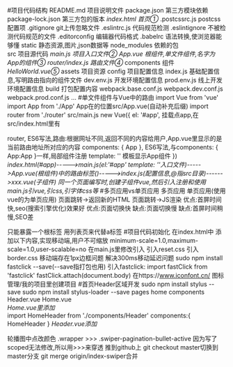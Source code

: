 #项目代码结构
README.md           项目说明文件
package.json        第三方模块依赖
package-lock.json   第三方包的版本
*index.html          首页①*
.postcssrc.js       postcss配置项
.gitignore          git上传忽略文件
.eslintrc.js        代码规范检测
.eslintignore       不被检测代码规范的文件
.editorconfig       编辑器代码格式
.babelrc            语法转换,使浏览器能够懂
static              静态资源,图片,json数据等
node_modules        依赖的包  
src                 项目源代码
    *main.js         项目入口文件②*
    *App.vue         根组件,单文件组件,名字为App的组件③*
    *router/index.js 路由文件④*
    components      组件
        *HelloWorld.vue⑤*
    assets          项目资源
config              项目配置信息
    index.js        基础配置信息,写明路由指向的组件文件
    dev.env.js      开发环境配置信息
    prod.env.js     线上开发环境配置信息
build               打包配置内容
    webpack.base.conf.js
    webpack.dev.conf.js
    webpack.prod.conf.js
    ...
#单文件组件与Vue中的路由
import Vue from 'vue'
import App from './App'     App在的位置src/App.vue(自动补充后缀)
import router from './router'
src/main.js
new Vue({
  el: '#app',               挂载点app,在src/index.html里有 <div id="app"></div>
  router,                   ES6写法,路由:根据网址不同,返回不同的内容给用户,App.vue里<router-view/>显示的是当前路由地址所对应的内容
  components: { App },      ES6写法,与components: { App:App }一样,局部组件注册
  template: '<App/>'        模板显示App组件
})
*index.html(#app)----->main.js(el:'#app' template: '<App/>'入口文件)----->App.vue(根组件)中的路由标签(<router-view/>)----->index.js(配置信息,@指src目录)------>xxx.vue(子组件)*
*同一个页面编写时,创建子组件vue,然后引入注册和使用*
*main.js引vue,引css,引字体css等*
#多页应用vs单页应用
多页应用                                                    单页应用(使用vue的为单页应用)
页面跳转->返回新的HTML                                        页面跳转->JS渲染
优点:首屏时间快,seo(搜索引擎优化)效果好                         优点:页面切换快
缺点:页面切换慢                                              缺点:首屏时间稍慢,SEO差

<template></template>只能暴露一个根标签
用<router-link to='/list'>列表页</router-link>来代替a标签
#项目代码初始化
在index.html中
    添加以下内容,实现移动端,用户不可缩放
    minimum-scale=1.0,maximum-scale=1.0,user-scalable=no
在main.js里修改引入
    引入reset.css
    引入border.css 移动端存在1px边框问题
    解决300ms移动延迟问题
        sudo npm install fastclick --save(--save指打包也用)
        引入fastclick:
            import fastClick from 'fastclick'
            fastClick.attach(document.body)
在https://www.iconfont.cn/ 图标管理/我的项目里创建项目
#首页Header区域开发
sudo npm install stylus --save
sudo npm install stylus-loader --save
pages
    home
        components
            Header.vue
    Home.vue   
*Home.vue里添加*            
import HomeHeader from './components/Header'
components:{
    HomeHeader
}
<home-header></home-header>
*Header.vue添加*
<style lang="stylus" scoped>
使用stylus,使用scoped确保不影响其他
reset中html的font-size为50px,则1rem相对与50px
如果尺寸图为2倍图,则量的100px,转化为正常50px,即1rem
设置line-height垂直居中
设置hight保证高度
flex弹性布局
http://www.runoob.com/w3cnote/flex-grammar.html
#iconfont的使用和代码优化
*使用iconfont图标*,加入购物车,添加到项目,下载至本地
iconfont.js及demo文件不用
修改iconfont.css的目录,删除拼音,使用时到网站复制代码
在main.js引入
<span class="iconfont">&#xe624;</span>
*创建varibles.styl文件优化*,把基础背景颜色等变量写入
在vue中引用    @import '~@/assets/styles/varibles.styl' 在vue的style里加@及~
*在webpack.base.conf.js里可以给路径起别名优化*
 'styles' :resolve('src/assets/styles'),
 @import '~styles/varibles.styl'
重启npm run start

git的使用 git add .添加到本地仓库
         git commit -m ''添加描述
         git push   推到github

#首页轮播图
git创建分支branch
    点击branch创建index-swiper分支
    git pull
    git checkout index-swiper切换分支
    git status查看情况
git里查找vue-awesome-swiper
<style lang="stylus" scoped>
    .wrapper
        width: 100%
        height: 0
        overflow: hidden
        padding-bottom: 31.25%//宽高比
        .swiper-img
            width: 100%
</style>
轮播图中点改颜色
.wrapper >>> .swiper-pagination-bullet-active
因为写了scoped无法修改,所以用>>>来穿透
推到github上
git checkout master切换到master分支
git merge  origin/index-swiper合并
